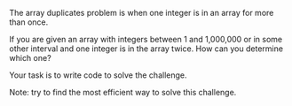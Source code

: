 <div class="md"><p>The array duplicates problem is when one integer is in an array for more than once.</p>
<p>If you are given an array with integers between 1 and 1,000,000 or in some other interval and one integer is in the array twice. How can you determine which one?</p>
<p>Your task is to write code to solve the challenge.</p>
<p>Note: try to find the most efficient way to solve this challenge. </p>
</div>
